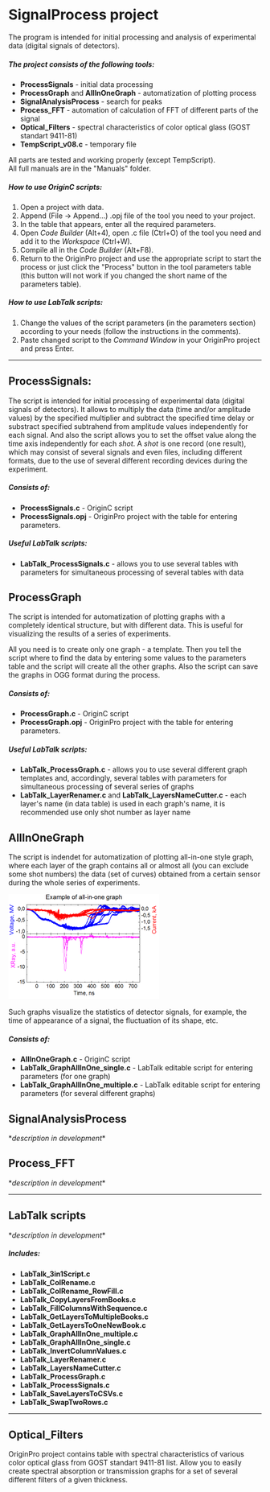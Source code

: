 
SignalProcess project
=====================

The program is intended for initial processing and analysis of experimental data (digital signals of detectors).

##### The project consists of the following tools:
* **ProcessSignals** - initial data processing
* **ProcessGraph** and **AllInOneGraph** - automatization of plotting process
* **SignalAnalysisProcess** - search for peaks
* **Process_FFT** - automation of calculation of FFT of different parts of the signal
* **Optical_Filters** - spectral characteristics of color optical glass (GOST standart 9411-81)
* **TempScript_v08.c** - temporary file 

All parts are tested and working properly (except TempScript).  
All full manuals are in the "Manuals" folder.

##### How to use OriginC scripts:
1. Open a project with data.
2. Append (File -> Append...) .opj file of the tool you need to your project.
3. In the table that appears, enter all the required parameters.
4. Open *Code Builder* (Alt+4), open .c file (Ctrl+O) of the tool you need and add it to the *Workspace* (Ctrl+W).
5. Compile all in the *Code Builder* (Alt+F8).
6. Return to the OriginPro project and use the appropriate script to start the process or just click the "Process" button in the tool parameters table (this button will not work if you changed the short name of the parameters table).

##### How to use LabTalk scripts:
1. Change the values of the script parameters (in the parameters section) according to your needs (follow the instructions in the comments).
2. Paste changed script to the *Command Window* in your OriginPro project and press Enter.

---

## ProcessSignals:

The script is intended for initial processing of experimental data (digital signals of detectors).
It allows to multiply the data (time and/or amplitude values) by the specified multiplier and subtract the specified time delay or substract specified subtrahend from amplitude values independently for each signal. And also the script allows you to set the offset value along the time axis independently for each *shot*. A *shot* is one record (one result), which may consist of several signals and even files, including different formats, due to the use of several different recording devices during the experiment.


##### Consists of: 
* **ProcessSignals.c** - OriginC script
* **ProcessSignals.opj** - OriginPro project with the table for entering parameters.

##### Useful LabTalk scripts:
* **LabTalk_ProcessSignals.c** - allows you to use several tables with parameters for simultaneous processing of several tables with data

## ProcessGraph

The script is intended for automatization of plotting graphs with a completely identical structure, but with different data. This is useful for visualizing the results of a series of experiments.  

All you need is to create only one graph - a template. Then you tell the script where to find the data by entering some values to the parameters table and the script will create all the other graphs. Also the script can save the graphs in OGG format during the process.

##### Consists of: 
* **ProcessGraph.c** - OriginC script
* **ProcessGraph.opj** - OriginPro project with the table for entering parameters.

##### Useful LabTalk scripts:
* **LabTalk_ProcessGraph.c** - allows you to use several different graph templates and, accordingly, several tables with parameters for simultaneous processing of several series of graphs
* **LabTalk_LayerRenamer.c** and **LabTalk_LayersNameCutter.c** - each layer's name (in data table) is used in each graph's name, it is recommended use only shot number as layer name


## AllInOneGraph

The script is indendet for automatization of plotting all-in-one style graph, where each layer of the graph contains all or almost all (you can exclude some shot numbers) the data (set of curves) obtained from a certain sensor during the whole series of experiments. 

[<img src="https://raw.githubusercontent.com/shpakovkv/OriginPro/master/GraphExample/allinone_example.png" alt="Example of all-in-one graph" width="300">](https://raw.githubusercontent.com/shpakovkv/OriginPro/master/GraphExample/allinone_example.png)


Such graphs visualize the statistics of detector signals, for example, the time of appearance of a signal, the fluctuation of its shape, etc.

##### Consists of: 
* **AllInOneGraph.c** - OriginC script 
* **LabTalk_GraphAllInOne_single.c** - LabTalk editable script for entering parameters (for one graph)
* **LabTalk_GraphAllInOne_multiple.c** - LabTalk editable script for entering parameters (for several different graphs)

## SignalAnalysisProcess

\**description in development*\*

## Process_FFT

\**description in development*\*

---

## LabTalk scripts

\**description in development*\*

##### Includes:
* **LabTalk_3in1Script.c**                
* **LabTalk_ColRename.c**                 
* **LabTalk_ColRename_RowFill.c**         
* **LabTalk_CopyLayersFromBooks.c**       
* **LabTalk_FillColumnsWithSequence.c**   
* **LabTalk_GetLayersToMultipleBooks.c**  
* **LabTalk_GetLayersToOneNewBook.c**     
* **LabTalk_GraphAllInOne_multiple.c**    
* **LabTalk_GraphAllInOne_single.c**
* **LabTalk_InvertColumnValues.c**
* **LabTalk_LayerRenamer.c**
* **LabTalk_LayersNameCutter.c**
* **LabTalk_ProcessGraph.c**
* **LabTalk_ProcessSignals.c**
* **LabTalk_SaveLayersToCSVs.c**
* **LabTalk_SwapTwoRows.c**

---

## Optical_Filters

OriginPro project contains table with spectral characteristics of various color optical glass from GOST standart 9411-81 list.
Allow you to easily create spectral absorption or transmission graphs for a set of several different filters of a given thickness.